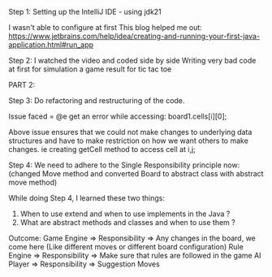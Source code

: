 Step 1: Setting up the IntelliJ IDE -  using jdk21

I wasn't able to configure at first
This blog helped me out: https://www.jetbrains.com/help/idea/creating-and-running-your-first-java-application.html#run_app


Step 2: I watched the video and coded side by side 
Writing very bad code at first for simulation a game result for tic tac toe

PART 2:

Step 3: Do refactoring and restructuring of the code.

Issue faced = @e get an error while accessing: board1.cells[i][0];

Above issue ensures that we could not make changes to underlying data structures and have to make restriction on how we want others to make changes. ie creating getCell method to access cell at i,j;

Step 4: We need to adhere to the Single Responsibility principle now: (changed Move method and converted Board to abstract class with abstract move method)

While doing Step 4, I learned these two things:
1. When to use extend and when to use implements in the Java ?
2. What are abstract methods and classes and when to use them ? 

Outcome:
Game Engine => Responsibility => Any changes in the board, we come here (Like different moves or different board configuration)
Rule Engine => Responsibility => Make sure that rules are followed in the game
AI  Player => Responsibility => Suggestion Moves

